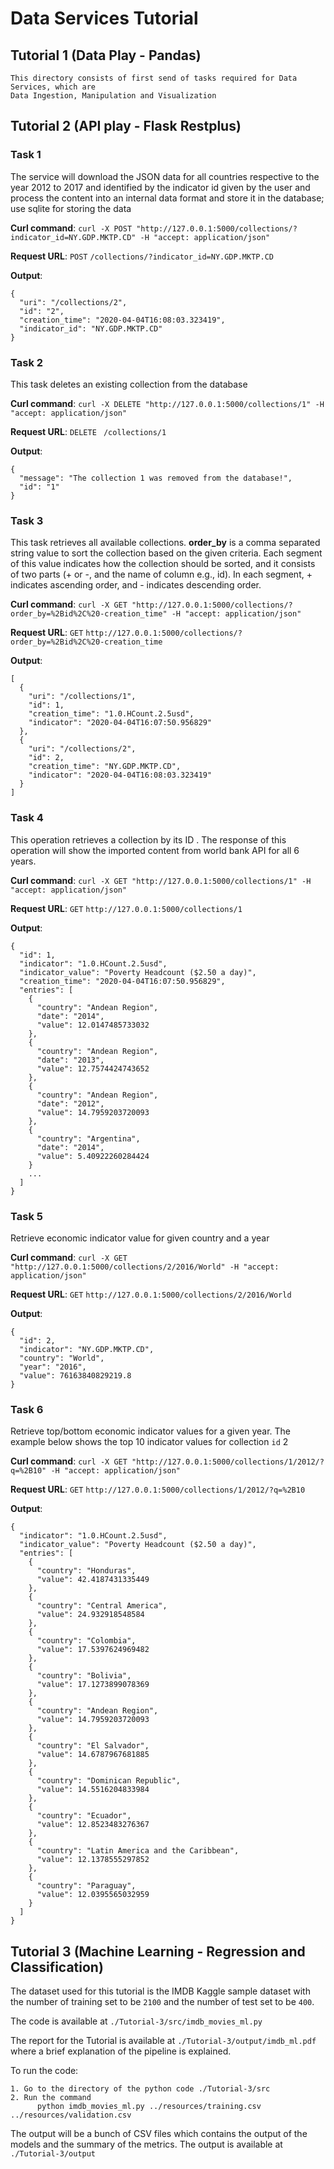 # Data Services Tutorial

## Tutorial 1 (Data Play - Pandas)

    This directory consists of first send of tasks required for Data Services, which are 
    Data Ingestion, Manipulation and Visualization

## Tutorial 2 (API play - Flask Restplus)
    
### Task 1

The service will download the JSON data for all countries respective to the year 2012 to 2017 and identified by the indicator id given by the user and process the content into an internal data format and store it in the database; use sqlite for storing the data

**Curl command**: `curl -X POST "http://127.0.0.1:5000/collections/?indicator_id=NY.GDP.MKTP.CD" -H "accept: application/json"`    

**Request URL**: `POST` `/collections/?indicator_id=NY.GDP.MKTP.CD`

**Output**: 
    
```
{
  "uri": "/collections/2",
  "id": "2",
  "creation_time": "2020-04-04T16:08:03.323419",
  "indicator_id": "NY.GDP.MKTP.CD"
}
```

### Task 2

This task deletes an existing collection from the database

**Curl command**: `curl -X DELETE "http://127.0.0.1:5000/collections/1" -H "accept: application/json"`    

**Request URL**: `DELETE ` `/collections/1`

**Output**: 
    
```
{
  "message": "The collection 1 was removed from the database!",
  "id": "1"
}
```

### Task 3

This task retrieves all available collections. **order_by** is a comma separated string value to sort the collection based on the given criteria. Each segment of this value indicates how the collection should be sorted, and it consists of two parts (+ or -, and the name of column e.g., id). In each segment, + indicates ascending order, and - indicates descending order.

**Curl command**: `curl -X GET "http://127.0.0.1:5000/collections/?order_by=%2Bid%2C%20-creation_time" -H "accept: application/json"`    

**Request URL**: `GET` `http://127.0.0.1:5000/collections/?order_by=%2Bid%2C%20-creation_time`

**Output**: 
    
```
[
  {
    "uri": "/collections/1",
    "id": 1,
    "creation_time": "1.0.HCount.2.5usd",
    "indicator": "2020-04-04T16:07:50.956829"
  },
  {
    "uri": "/collections/2",
    "id": 2,
    "creation_time": "NY.GDP.MKTP.CD",
    "indicator": "2020-04-04T16:08:03.323419"
  }
]
```


### Task 4

This operation retrieves a collection by its ID . The response of this operation will show the imported content from world bank API for all 6 years.

**Curl command**: `curl -X GET "http://127.0.0.1:5000/collections/1" -H "accept: application/json"`    

**Request URL**: `GET` `http://127.0.0.1:5000/collections/1`

**Output**: 
    
```
{
  "id": 1,
  "indicator": "1.0.HCount.2.5usd",
  "indicator_value": "Poverty Headcount ($2.50 a day)",
  "creation_time": "2020-04-04T16:07:50.956829",
  "entries": [
    {
      "country": "Andean Region",
      "date": "2014",
      "value": 12.0147485733032
    },
    {
      "country": "Andean Region",
      "date": "2013",
      "value": 12.7574424743652
    },
    {
      "country": "Andean Region",
      "date": "2012",
      "value": 14.7959203720093
    },
    {
      "country": "Argentina",
      "date": "2014",
      "value": 5.40922260284424
    }
    ...
  ]
}
```

### Task 5

Retrieve economic indicator value for given country and a year

**Curl command**: `curl -X GET "http://127.0.0.1:5000/collections/2/2016/World" -H "accept: application/json"`    

**Request URL**: `GET` `http://127.0.0.1:5000/collections/2/2016/World`

**Output**: 
    
```
{
  "id": 2,
  "indicator": "NY.GDP.MKTP.CD",
  "country": "World",
  "year": "2016",
  "value": 76163840829219.8
}
```

### Task 6

Retrieve top/bottom economic indicator values for a given year. The example below shows the top 10 indicator values for collection `id` 2

**Curl command**: `curl -X GET "http://127.0.0.1:5000/collections/1/2012/?q=%2B10" -H "accept: application/json"`    

**Request URL**: `GET` `http://127.0.0.1:5000/collections/1/2012/?q=%2B10`

**Output**: 
    
```
{
  "indicator": "1.0.HCount.2.5usd",
  "indicator_value": "Poverty Headcount ($2.50 a day)",
  "entries": [
    {
      "country": "Honduras",
      "value": 42.4187431335449
    },
    {
      "country": "Central America",
      "value": 24.932918548584
    },
    {
      "country": "Colombia",
      "value": 17.5397624969482
    },
    {
      "country": "Bolivia",
      "value": 17.1273899078369
    },
    {
      "country": "Andean Region",
      "value": 14.7959203720093
    },
    {
      "country": "El Salvador",
      "value": 14.6787967681885
    },
    {
      "country": "Dominican Republic",
      "value": 14.5516204833984
    },
    {
      "country": "Ecuador",
      "value": 12.8523483276367
    },
    {
      "country": "Latin America and the Caribbean",
      "value": 12.1378555297852
    },
    {
      "country": "Paraguay",
      "value": 12.0395565032959
    }
  ]
}
```

## Tutorial 3 (Machine Learning - Regression and Classification)

The dataset used for this tutorial is the IMDB Kaggle sample dataset with the number of training set to be `2100` and the number of test set to be `400`.

The code is available at `./Tutorial-3/src/imdb_movies_ml.py`

The report for the Tutorial is available at `./Tutorial-3/output/imdb_ml.pdf` where a brief explanation of the pipeline is explained.

To run the code:

    1. Go to the directory of the python code ./Tutorial-3/src
    2. Run the command 
          python imdb_movies_ml.py ../resources/training.csv ../resources/validation.csv

The output will be a bunch of CSV files which contains the output of the models and the summary of the metrics. The output is available at `./Tutorial-3/output`